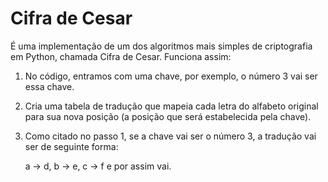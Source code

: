 # Cifra de Cesar

É uma implementação de um dos algoritmos mais simples de criptografia em Python, chamada Cifra de Cesar. Funciona assim:

1. No código, entramos com uma chave, por exemplo, o número 3 vai ser essa chave.
2. Cria uma tabela de tradução que mapeia cada letra do alfabeto original para sua nova posição (a posição que será estabelecida pela chave).
3. Como citado no passo 1, se a chave vai ser o número 3, a tradução vai ser de seguinte forma:

   a -> d, b -> e, c -> f e por assim vai.
